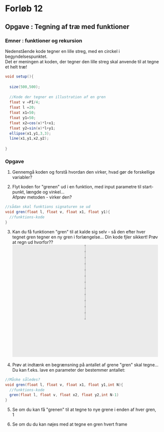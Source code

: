 # Forløb 12
## Opgave : Tegning af træ med funktioner
### Emner : funktioner og rekursion

Nedenstående kode tegner en lille streg, med en circkel i begyndelsespunktet.  
Det er meningen at koden, der tegner den lille streg skal anvende til at tegne et helt træ!

```java
void setup(){

  size(500,500);

  //Kode der tegner en illustration af en gren
  float v =PI/4;
  float l =20;
  float x1=50;
  float y1=50;
  float x2=cos(v)*l+x1;
  float y2=sin(v)*l+y1;
  ellipse(x1,y1,3,3);
  line(x1,y1,x2,y2);

}
```
### Opgave
1. Gennemgå koden og forstå hvordan den virker, hvad gør de forskellige variabler?

2. Flyt koden for "grenen" ud i en funktion, med input parametre til start-punkt, længde og vinkel...     
Afprøv metoden - virker den?
```java
//sådan skal funktions signaturen se ud
void gren(float l, float v, float x1, float y1){
  //funktions-kode
}
```

3. Kan du få funktionen "gren" til at kalde sig selv - så den efter hver tegnet gren tegner en ny gren i forlængelse...
Din kode fjler sikkert! Prøv at regn ud hvorfor??
![grene](grene.jpg)

4. Prøv at indtænk en begrænsning på antallet af grene "gren" skal tegne...
Du kan f.eks. lave en parameter der bestemmer antallet:
```java
//Måske således?
void gren(float l, float v, float x1, float y1,int N){
  //funktions-kode
  gren(float l, float v, float x2, float y2,int N-1)
}
```


5. Se om du kan få "grenen" til at tegne to nye grene i enden af hver gren, 1


6. Se om du du kan nøjes med at tegne en gren hvert frame
